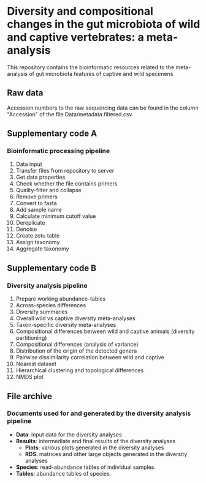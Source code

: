 # Diversity and compositional changes in the gut microbiota of wild and captive vertebrates: a meta-analysis
This repository contains the bioinformatic resources related to the meta-analysis of gut microbiota features of captive and wild specimens

## Raw data

Accession numbers to the raw sequencing data can be found in the column "Accession" of the file Data/metadata.filtered.csv.

## Supplementary code A
### Bioinformatic processing pipeline

1) Data input
2) Transfer files from repository to server
3) Get data properties
4) Check whether the file contains primers
5) Quality-filter and collapse
6) Remove primers
7) Convert to fasta
8) Add sample name
9) Calculate minimum cutoff value
10) Dereplicate
11) Denoise
12) Create zotu table
13) Assign taxonomy
14) Aggregate taxonomy

## Supplementary code B
### Diversity analysis pipeline

 1) Prepare working abundance-tables
 2) Across-species differences
 3) Diversity summaries
 4) Overall wild vs captive diversity meta-analyses
 5) Taxon-specific diversity meta-analyses
 6) Compositional differences between wild and captive animals (diversity partitioning)
 7) Compositional differences (analysis of variance)
 8) Distribution of the origin of the detected genera
 9) Pairwise dissimilarity correlation between wild and captive
 10) Nearest dataset
 11) Hierarchical clustering and topological differences
 12) NMDS plot

## File archive
### Documents used for and generated by the diversity analysis pipeline
- **Data**: input data for the diversity analyses
- **Results**: intermediate and final results of the diversity analyses
  - **Plots**: various plots generated in the diversity analyses
  - **RDS**: matrices and other large objects generated in the diversity analyses
- **Species**: read-abundance tables of individual samples.
- **Tables**: abundance tables of species.
